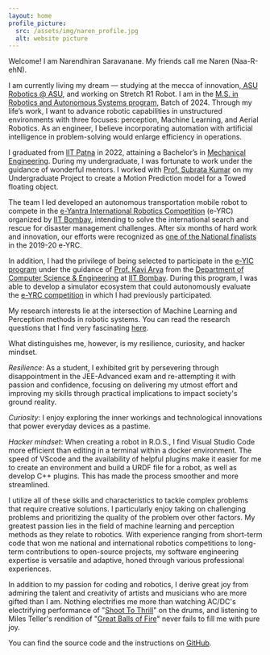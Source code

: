 ```yaml
---
layout: home
profile_picture:
  src: /assets/img/naren_profile.jpg
  alt: website picture
---
```


<p>
    
  Welcome! I am Narendhiran Saravanane. My friends call me Naren (Naa-R-ehN).

  I am currently living my dream — studying at the mecca of innovation,<a href="https://robotics.asu.edu/"> ASU Robotics @ ASU</a>, and working on Stretch R1 Robot. I am in the <a href="https://ras.engineering.asu.edu/"> M.S. in Robotics and Autonomous Systems program</a>, Batch of 2024. Through my life’s work, I want to advance robotic capabilities in unstructured environments with three focuses: perception, Machine Learning, and Aerial Robotics.  As an engineer, I believe incorporating automation with artificial intelligence in problem-solving would enlarge efficiency in operations.



  I graduated from <a href="https://www.iitp.ac.in/">IIT Patna</a> in 2022, attaining a Bachelor’s in <a href="https://www.me.iitb.ac.in/">Mechanical Engineering</a>. During my undergraduate, I was fortunate to work under the guidance of wonderful mentors. I worked with <a href="https://www.iitp.ac.in/index.php/people-6/faculty/2-uncategorised/241-view-profile-38">Prof. Subrata Kumar</a> on my Undergraduate Project to create a Motion Prediction model for a Towed floating object.

  The team I led developed an autonomous transportation mobile robot to compete in the <a href="https://portal.e-yantra.org/#about">e-Yantra International Robotics Competition</a> (e-YRC) organized by <a href="https://www.iitb.ac.in/">IIT Bombay</a>, intending to solve the international search and rescue for disaster management challenges. After six months of hard work and innovation, our efforts were recognized as <a href="https://drive.google.com/file/d/1kweAUygwfA52OVF7uBK29grWofsJmhxy/view?usp=sharing">one of the National finalists</a> in the 2019-20 e-YRC.

  In addition, I had the privilege of being selected to participate in the <a href="https://www.e-yantra.org/eysip">e-YIC program</a> under the guidance of <a href="https://www.it.iitb.ac.in/~kavi/">Prof. Kavi Arya</a> from the <a href="https://www.cse.iitb.ac.in/">Department of Computer Science & Engineering</a> at <a href="https://www.iitb.ac.in/">IIT Bombay</a>. During this program, I was able to develop a simulator ecosystem that could autonomously evaluate the <a href="https://portal.e-yantra.org/#about">e-YRC competition</a> in which I had previously participated.

  My research interests lie at the intersection of Machine Learning and Perception methods in robotic systems. You can read the research questions that I find very fascinating <a href="https://naren200.github.io/">here</a>.
  
  What distinguishes me, however, is my resilience, curiosity, and hacker mindset.

  <i>Resilience</i>: As a student, I exhibited grit by persevering through disappointment in the JEE-Advanced exam and re-attempting it with passion and confidence, focusing on delivering my utmost effort and improving my skills through practical implications to impact society's ground reality. 


  <i>Curiosity</i>: I enjoy exploring the inner workings and technological innovations that power everyday devices as a pastime.

  <i>Hacker mindset</i>: When creating a robot in R.O.S., I find Visual Studio Code more efficient than editing in a terminal within a docker environment. The speed of VScode and the availability of helpful plugins make it easier for me to create an environment and build a URDF file for a robot, as well as develop C++ plugins. This has made the process smoother and more streamlined.

  I utilize all of these skills and characteristics to tackle complex problems that require creative solutions. I particularly enjoy taking on challenging problems and prioritizing the quality of the problem over other factors. My greatest passion lies in the field of machine learning and perception methods as they relate to robotics.
  With experience ranging from short-term code that won me national and international robotics competitions to long-term contributions to open-source projects, my software engineering expertise is versatile and adaptive, honed through various professional experiences. 
  
  In addition to my passion for coding and robotics, I derive great joy from admiring the talent and creativity of artists and musicians who are more gifted than I am. Nothing electrifies me more than watching AC/DC's electrifying performance of "<a href="https://youtu.be/xRQnJyP77tY">Shoot To Thrill</a>" on the drums, and listening to Miles Teller's rendition of "<a href="https://youtu.be/pVcMsjyKlaM">Great Balls of Fire</a>" never fails to fill me with pure joy.


</p>

<p>
  You can find the source code and the instructions on <a href="https://github.com/eliottvincent/bay">GitHub</a>.
</p>

